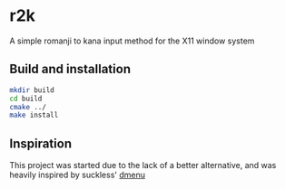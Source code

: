 # r2k

A simple romanji to kana input method for the X11 window system

## Build and installation

```sh
mkdir build
cd build
cmake ../
make install
```

## Inspiration

This project was started due to the lack of a better alternative, and was heavily inspired by suckless' [dmenu](https://tools.suckless.org/dmenu/)
